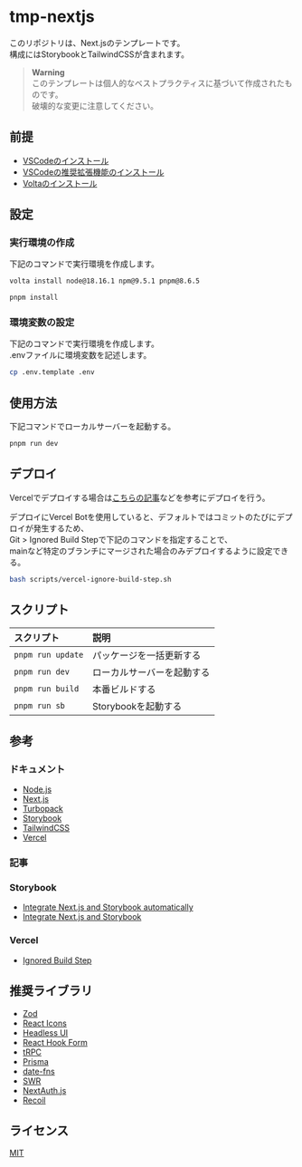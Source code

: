 # tmp-nextjs

このリポジトリは、Next.jsのテンプレートです。  
構成にはStorybookとTailwindCSSが含まれます。  

> **Warning**  
> このテンプレートは個人的なベストプラクティスに基づいて作成されたものです。  
> 破壊的な変更に注意してください。  

## 前提

- [VSCodeのインストール](https://azure.microsoft.com/ja-jp/products/visual-studio-code/)
- [VSCodeの推奨拡張機能のインストール](https://code.visualstudio.com/docs/editor/extension-marketplace#_workspace-recommended-extensions)
- [Voltaのインストール](https://docs.volta.sh/guide/getting-started)

## 設定

### 実行環境の作成

下記のコマンドで実行環境を作成します。  

```zsh
volta install node@18.16.1 npm@9.5.1 pnpm@8.6.5

pnpm install
```

### 環境変数の設定

下記のコマンドで実行環境を作成します。  
.envファイルに環境変数を記述します。  

```zsh
cp .env.template .env
```

## 使用方法

下記コマンドでローカルサーバーを起動する。  

```zsh
pnpm run dev
```

## デプロイ

Vercelでデプロイする場合は[こちらの記事](https://vercel.com/docs/concepts/deployments/overview)などを参考にデプロイを行う。  

デプロイにVercel Botを使用していると、デフォルトではコミットのたびにデプロイが発生するため、  
Git > Ignored Build Stepで下記のコマンドを指定することで、  
mainなど特定のブランチにマージされた場合のみデプロイするように設定できる。  

```zsh
bash scripts/vercel-ignore-build-step.sh
```

## スクリプト

| スクリプト | 説明 |
|:-------|:--------|
| `pnpm run update`| パッケージを一括更新する |
| `pnpm run dev` | ローカルサーバーを起動する |
| `pnpm run build` | 本番ビルドする |
| `pnpm run sb` | Storybookを起動する |

## 参考

### ドキュメント

- [Node.js](https://nodejs.org/ja/download/releases)
- [Next.js](https://nextjs.org/)
- [Turbopack](https://turbo.build/pack)
- [Storybook](https://storybook.js.org/)
- [TailwindCSS](https://tailwindui.com/)
- [Vercel](https://vercel.com/)

### 記事

### Storybook

- [Integrate Next.js and Storybook automatically](https://storybook.js.org/blog/integrate-nextjs-and-storybook-automatically/)
- [Integrate Next.js and Storybook](https://storybook.js.org/recipes/next)

### Vercel

- [Ignored Build Step](https://zenn.dev/bisque/scraps/50a51a28d6eb85)

## 推奨ライブラリ

- [Zod](https://zod.dev/)
- [React Icons](https://react-icons.github.io/react-icons/)
- [Headless UI](https://headlessui.com/)
- [React Hook Form](https://react-hook-form.com/)
- [tRPC](https://trpc.io/)
- [Prisma](https://www.prisma.io/)
- [date-fns](https://date-fns.org/)
- [SWR](https://github.com/vercel/swr)
- [NextAuth.js](https://next-auth.js.org/)
- [Recoil](https://recoiljs.org/)

## ライセンス

[MIT](https://opensource.org/licenses/MIT)
